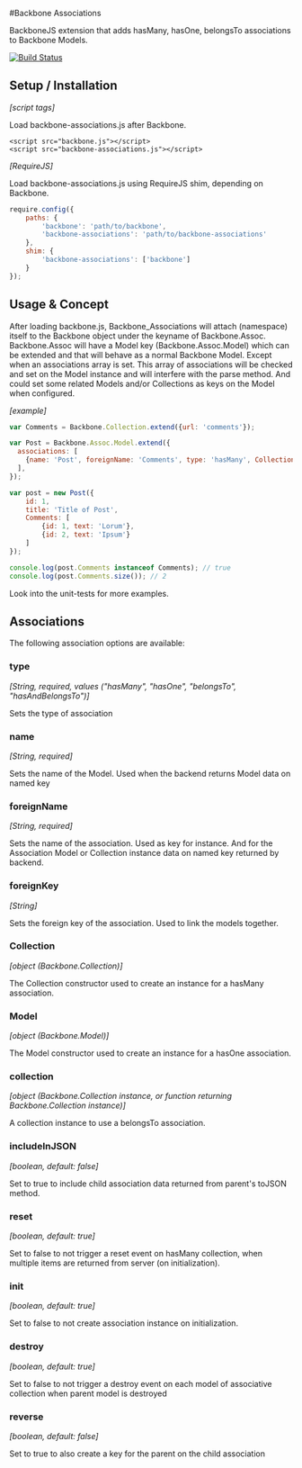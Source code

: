 #Backbone Associations

BackboneJS extension that adds hasMany, hasOne, belongsTo associations to Backbone Models.

[![Build Status](https://travis-ci.org/gilleswittenberg/Backbone_Associations.png)](https://travis-ci.org/gilleswittenberg/Backbone_Associations)

## Setup / Installation

_[script tags]_

Load backbone-associations.js after Backbone.

```
<script src="backbone.js"></script>
<script src="backbone-associations.js"></script>
```

_[RequireJS]_

Load backbone-associations.js using RequireJS shim, depending on Backbone.

```javascript
require.config({
    paths: {
		'backbone': 'path/to/backbone',
		'backbone-associations': 'path/to/backbone-associations'
	},
	shim: {
		'backbone-associations': ['backbone']
	}
});
```

## Usage & Concept

After loading backbone.js, Backbone_Associations will attach (namespace) itself to the Backbone object under the keyname of Backbone.Assoc. Backbone.Assoc will have a Model key (Backbone.Assoc.Model) which can be extended and that will behave as a normal Backbone Model. Except when an associations array is set. This array of associations will be checked and set on the Model instance and will interfere with the parse method. And could set some related Models and/or Collections as keys on the Model when configured.

_[example]_

```javascript
var Comments = Backbone.Collection.extend({url: 'comments'});

var Post = Backbone.Assoc.Model.extend({
  associations: [
	{name: 'Post', foreignName: 'Comments', type: 'hasMany', Collection: Comments}
  ],
});

var post = new Post({
	id: 1,
	title: 'Title of Post',
	Comments: [
		{id: 1, text: 'Lorum'},
		{id: 2, text: 'Ipsum'}
	]
});

console.log(post.Comments instanceof Comments); // true
console.log(post.Comments.size()); // 2
```

Look into the unit-tests for more examples.

## Associations

The following association options are available:

### type
_[String, required, values ("hasMany", "hasOne", "belongsTo", "hasAndBelongsTo")]_

Sets the type of association

### name
_[String, required]_

Sets the name of the Model. Used when the backend returns Model data on named key

### foreignName
_[String, required]_

Sets the name of the association. Used as key for instance. And for the Association Model or Collection instance data on named key returned by backend.

### foreignKey
_[String]_

Sets the foreign key of the association. Used to link the models together.

### Collection
_[object (Backbone.Collection)]_

The Collection constructor used to create an instance for a hasMany association.

### Model
_[object (Backbone.Model)]_

The Model constructor used to create an instance for a hasOne association.

### collection
_[object (Backbone.Collection instance, or function returning Backbone.Collection instance)]_

A collection instance to use a belongsTo association.

### includeInJSON
_[boolean, default: false]_

Set to true to include child association data returned from parent's toJSON method.

### reset
_[boolean, default: true]_

Set to false to not trigger a reset event on hasMany collection, when multiple items are returned from server (on initialization).

### init
_[boolean, default: true]_

Set to false to not create association instance on initialization.

### destroy
_[boolean, default: true]_

Set to false to not trigger a destroy event on each model of associative collection when parent model is destroyed

### reverse
_[boolean, default: false]_

Set to true to also create a key for the parent on the child association
